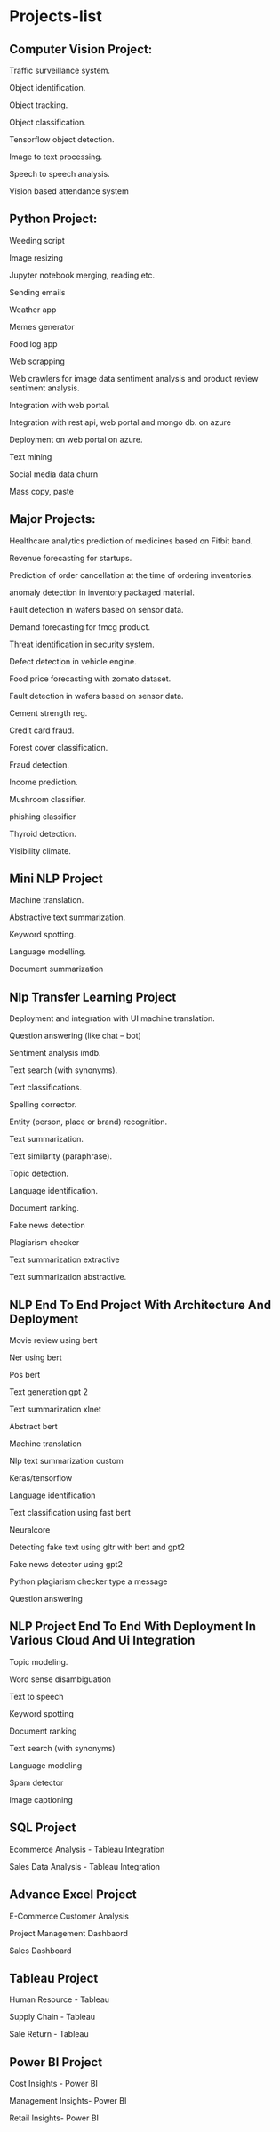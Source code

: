 # Projects-list

## Computer Vision Project:

Traffic surveillance system.

Object identification.

Object tracking.

Object classification.

Tensorflow object detection.

Image to text processing.

Speech to speech analysis.

Vision based attendance system



## Python Project:

Weeding script

Image resizing

Jupyter notebook merging, reading etc.

Sending emails

Weather app

Memes generator

Food log app

Web scrapping

Web crawlers for image data sentiment analysis and product review sentiment analysis.

Integration with web portal.

Integration with rest api, web portal and mongo db. on azure

Deployment on web portal on azure.

Text mining

Social media data churn

Mass copy, paste

## Major Projects:

Healthcare analytics prediction of medicines based on Fitbit band.

Revenue forecasting for startups.

Prediction of order cancellation at the time of ordering inventories.

anomaly detection in inventory packaged material.

Fault detection in wafers based on sensor data.

Demand forecasting for fmcg product.

Threat identification in security system.

Defect detection in vehicle engine.

Food price forecasting with zomato dataset.

Fault detection in wafers based on sensor data.

Cement strength reg.

Credit card fraud.

Forest cover classification.

Fraud detection.

Income prediction.

Mushroom classifier.

phishing classifier

Thyroid detection.

Visibility climate.


## Mini NLP Project

Machine translation.

Abstractive text summarization.

Keyword spotting.

Language modelling.

Document summarization

## Nlp Transfer Learning Project
Deployment and integration with UI machine translation.

Question answering (like chat – bot)

Sentiment analysis imdb.

Text search (with synonyms).

Text classifications.

Spelling corrector.

Entity (person, place or brand) recognition.

Text summarization.

Text similarity (paraphrase).

Topic detection.

Language identification.

Document ranking.

Fake news detection

Plagiarism checker

Text summarization extractive

Text summarization abstractive.

## NLP End To End Project With Architecture And Deployment
Movie review using bert

Ner using bert

Pos bert

Text generation gpt 2

Text summarization xlnet

Abstract bert

Machine translation

Nlp text summarization custom

Keras/tensorflow

Language identification

Text classification using fast bert

Neuralcore

Detecting fake text using gltr with bert and gpt2

Fake news detector using gpt2

Python plagiarism checker type a message

Question answering

## NLP Project End To End With Deployment In Various Cloud And Ui Integration
Topic modeling.

Word sense disambiguation

Text to speech

Keyword spotting

Document ranking

Text search (with synonyms)

Language modeling

Spam detector

Image captioning

## SQL Project
Ecommerce Analysis - Tableau Integration

Sales Data Analysis - Tableau Integration

## Advance Excel Project
E-Commerce Customer Analysis

Project Management Dashbaord

Sales Dashboard

## Tableau Project
Human Resource - Tableau

Supply Chain - Tableau

Sale Return - Tableau

## Power BI Project
Cost Insights - Power BI

Management Insights- Power BI

Retail Insights- Power BI
